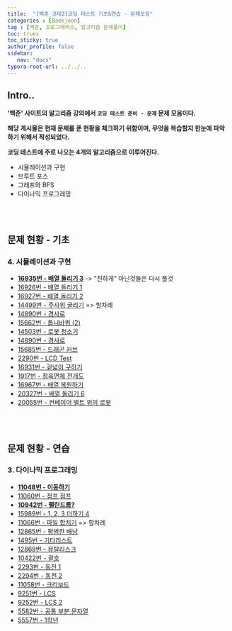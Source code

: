 ```yaml
---
title:  "[백준_코테2]코딩 테스트 기초&연습 - 문제모음"
categories : [Baekjoon]
tag : [백준, 프로그래머스, 알고리즘 문제풀이]
toc: trues
toc_sticky: true
author_profile: false
sidebar:
   nav: "docs"
typora-root-url: ../../..
---
```




## Intro..

**'백준' 사이트의 알고리즘 강의에서 `코딩 테스트 준비 - 문제`  문제 모음이다.**

**해당 게시물은 현재 문제를 푼 현황을 체크하기 위함이며, 무엇을 복습할지 한눈에 파악하기 위해서 작성되었다.**

**코딩 테스트에 주로 나오는 4개의 알고리즘으로 이루어진다.**

* 시뮬레이션과 구현
* 브루트 포스
* 그래프와 BFS
* 다이나믹 프로그래밍

<br><br>

## 문제 현황 - 기초

### 4. 시뮬레이션과 구현

- **[16935번 - 배열 돌리기 3](https://bh946.github.io/baekjoontest/(java)%EB%B0%B0%EC%97%B4-%EB%8F%8C%EB%A6%AC%EA%B8%B03-%EB%B0%B1%EC%A4%8016935/)** -> "진하게" 아닌것들은 다시 풀것
- [16926번 - 배열 돌리기 1](https://www.acmicpc.net/problem/16926)
- [16927번 - 배열 돌리기 2](https://www.acmicpc.net/problem/16927)
- [14499번 - 주사위 굴리기](https://www.acmicpc.net/problem/14499) => 할차례
- [14890번 - 경사로](https://www.acmicpc.net/problem/14890)
- [15662번 - 톱니바퀴 (2)](https://www.acmicpc.net/problem/15662)
- [14503번 - 로봇 청소기](https://www.acmicpc.net/problem/14503)
- [14890번 - 경사로](https://www.acmicpc.net/problem/14890)
- [15685번 - 드래곤 커브](https://www.acmicpc.net/problem/15685)
- [2290번 - LCD Test](https://www.acmicpc.net/problem/2290)
- [16931번 - 겉넓이 구하기](https://www.acmicpc.net/problem/16931)
- [1917번 - 정육면체 전개도](https://www.acmicpc.net/problem/1917)
- [16967번 - 배열 복원하기](https://www.acmicpc.net/problem/16967)
- [20327번 - 배열 돌리기 6](https://www.acmicpc.net/problem/20327)
- [20055번 - 컨베이어 벨트 위의 로봇](https://www.acmicpc.net/problem/20055)

<br><br>

## 문제 현황 - 연습

### 3. 다이나믹 프로그래밍

- **[11048번 - 이동하기](https://bh946.github.io/baekjoontest/(java)%EC%9D%B4%EB%8F%99%ED%95%98%EA%B8%B0-%EB%B0%B1%EC%A4%8011048/)**
- [11060번 - 점프 점프](https://www.acmicpc.net/problem/11060)
- **[10942번 - 팰린드롬?](https://bh946.github.io/baekjoontest/(java)%ED%8C%B0%EB%A6%B0%EB%93%9C%EB%A1%AC-%EB%B0%B1%EC%A4%8010942/)**
- [15989번 - 1, 2, 3 더하기 4](https://www.acmicpc.net/problem/15989)
- [11066번 - 파일 합치기](https://www.acmicpc.net/problem/11066) => 할차례
- [12865번 - 평범한 배낭](https://www.acmicpc.net/problem/12865)
- [1495번 - 기타리스트](https://www.acmicpc.net/problem/1495)
- [12869번 - 뮤탈리스크](https://www.acmicpc.net/problem/12869)
- [10422번 - 괄호](https://www.acmicpc.net/problem/10422)
- [2293번 - 동전 1](https://www.acmicpc.net/problem/2293)
- [2294번 - 동전 2](https://www.acmicpc.net/problem/2294)
- [11058번 - 크리보드](https://www.acmicpc.net/problem/11058)
- [9251번 - LCS](https://www.acmicpc.net/problem/9251)
- [9252번 - LCS 2](https://www.acmicpc.net/problem/9252)
- [5582번 - 공통 부분 문자열](https://www.acmicpc.net/problem/5582)
- [5557번 - 1학년](https://www.acmicpc.net/problem/5557)
